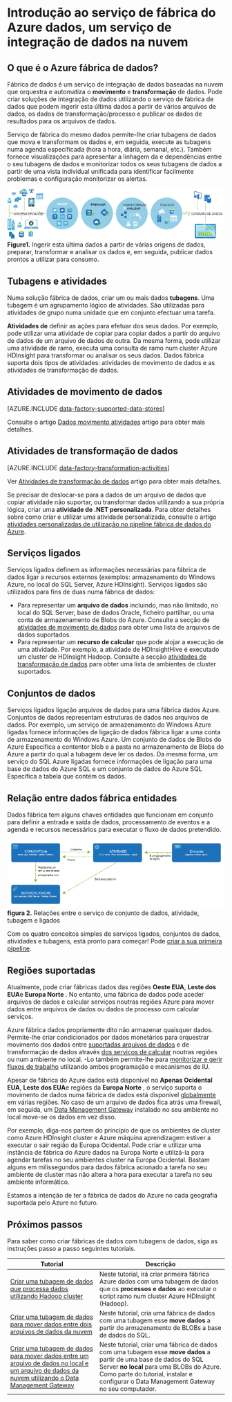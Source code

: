 <properties 
    pageTitle="Introdução a fábrica de dados, o serviço de integração de dados | Microsoft Azure" 
    description="Saiba o que é o Azure dados fábrica: um serviço de integração de dados na nuvem que orquestra e automatiza movimento e de transformação de dados." 
    keywords="integração de dados, integração de dados na nuvem, o que é a fábrica de dados azure"
    services="data-factory" 
    documentationCenter="" 
    authors="sharonlo101" 
    manager="jhubbard" 
    editor="monicar"/>

<tags 
    ms.service="data-factory" 
    ms.workload="data-services" 
    ms.tgt_pltfrm="na" 
    ms.devlang="na" 
    ms.topic="get-started-article" 
    ms.date="09/22/2016" 
    ms.author="shlo"/>

# <a name="introduction-to-azure-data-factory-service-a-data-integration-service-in-the-cloud"></a>Introdução ao serviço de fábrica do Azure dados, um serviço de integração de dados na nuvem

## <a name="what-is-azure-data-factory"></a>O que é o Azure fábrica de dados? 
Fábrica de dados é um serviço de integração de dados baseadas na nuvem que orquestra e automatiza o **movimento** e **transformação** de dados. Pode criar soluções de integração de dados utilizando o serviço de fábrica de dados que podem ingerir esta última dados a partir de vários arquivos de dados, os dados de transformação/processo e publicar os dados de resultados para os arquivos de dados. 

Serviço de fábrica do mesmo dados permite-lhe criar tubagens de dados que mova e transformam os dados e, em seguida, execute as tubagens numa agenda especificada (hora a hora, diária, semanal, etc.). Também fornece visualizações para apresentar a linhagem da e dependências entre o seu tubagens de dados e monitorizar todos os seus tubagens de dados a partir de uma vista individual unificada para identificar facilmente problemas e configuração monitorizar os alertas.

![Diagrama: Descrição geral da fábrica de dados, o serviço de integração de dados](./media/data-factory-introduction/what-is-azure-data-factory.png)
**Figure1.** Ingerir esta última dados a partir de várias origens de dados, preparar, transformar e analisar os dados e, em seguida, publicar dados prontos a utilizar para consumo.

## <a name="pipelines-and-activities"></a>Tubagens e atividades
Numa solução fábrica de dados, criar um ou mais dados **tubagens**. Uma tubagem é um agrupamento lógico de atividades. São utilizadas para atividades de grupo numa unidade que em conjunto efectuar uma tarefa. 

**Atividades de** definir as ações para efetuar dos seus dados. Por exemplo, pode utilizar uma atividade de copiar para copiar dados a partir do arquivo de dados de um arquivo de dados de outra. Da mesma forma, pode utilizar uma atividade de ramo, executa uma consulta de ramo num cluster Azure HDInsight para transformar ou analisar os seus dados. Dados fábrica suporta dois tipos de atividades: atividades de movimento de dados e as atividades de transformação de dados. 
  
## <a name="data-movement-activities"></a>Atividades de movimento de dados 
[AZURE.INCLUDE [data-factory-supported-data-stores](../../includes/data-factory-supported-data-stores.md)]

Consulte o artigo [Dados movimento atividades](data-factory-data-movement-activities.md) artigo para obter mais detalhes. 

## <a name="data-transformation-activities"></a>Atividades de transformação de dados
[AZURE.INCLUDE [data-factory-transformation-activities](../../includes/data-factory-transformation-activities.md)]

Ver [Atividades de transformação de dados](data-factory-data-transformation-activities.md) artigo para obter mais detalhes.

Se precisar de deslocar-se para a dados de um arquivo de dados que copiar atividade não suportar, ou transformar dados utilizando a sua própria lógica, criar uma **atividade de .NET personalizada**. Para obter detalhes sobre como criar e utilizar uma atividade personalizada, consulte o artigo [atividades personalizadas de utilização no pipeline fábrica de dados do Azure](data-factory-use-custom-activities.md).

## <a name="linked-services"></a>Serviços ligados
Serviços ligados definem as informações necessárias para fábrica de dados ligar a recursos externos (exemplos: armazenamento do Windows Azure, no local do SQL Server, Azure HDInsight). Serviços ligados são utilizados para fins de duas numa fábrica de dados:

- Para representar um **arquivo de dados** incluindo, mas não limitado, no local do SQL Server, base de dados Oracle, ficheiro partilhar, ou uma conta de armazenamento de Blobs do Azure. Consulte a secção de [atividades de movimento de dados](data-factory-data-movement-activities.md) para obter uma lista de arquivos de dados suportados. 
- Para representar um **recurso de calcular** que pode alojar a execução de uma atividade. Por exemplo, a atividade de HDInsightHive é executado um cluster de HDInsight Hadoop. Consulte a secção [atividades de transformação de dados](data-factory-data-transformation-activities.md) para obter uma lista de ambientes de cluster suportados. 

## <a name="datasets"></a>Conjuntos de dados 
Serviços ligados ligação arquivos de dados para uma fábrica dados Azure. Conjuntos de dados representam estruturas de dados nos arquivos de dados. Por exemplo, um serviço de armazenamento do Windows Azure ligadas fornece informações de ligação de dados fábrica ligar a uma conta de armazenamento do Windows Azure. Um conjunto de dados de Blobs do Azure Especifica a contentor blob e a pasta no armazenamento de Blobs do Azure a partir do qual a tubagem deve ler os dados. Da mesma forma, um serviço do SQL Azure ligadas fornece informações de ligação para uma base de dados do Azure SQL e um conjunto de dados do Azure SQL Especifica a tabela que contém os dados.   

## <a name="relationship-between-data-factory-entities"></a>Relação entre dados fábrica entidades
Dados fábrica tem alguns chaves entidades que funcionam em conjunto para definir a entrada e saída de dados, processamento de eventos e a agenda e recursos necessários para executar o fluxo de dados pretendido.

![Diagrama: Fábrica de dados, um serviço de integração de dados na nuvem - conceitos chave](./media/data-factory-introduction/data-integration-service-key-concepts.png)
**figura 2.** Relações entre o serviço de conjunto de dados, atividade, tubagem e ligados

Com os quatro conceitos simples de serviços ligados, conjuntos de dados, atividades e tubagens, está pronto para começar! Pode [criar a sua primeira pipeline](data-factory-build-your-first-pipeline.md). 

## <a name="supported-regions"></a>Regiões suportadas
Atualmente, pode criar fábricas dados das regiões **Oeste EUA**, **Leste dos EUA**e **Europa Norte** . No entanto, uma fábrica de dados pode aceder arquivos de dados e calcular serviços noutras regiões Azure para mover dados entre arquivos de dados ou dados de processo com calcular serviços. 

Azure fábrica dados propriamente dito não armazenar quaisquer dados. Permite-lhe criar condicionados por dados monetários para orquestrar movimento dos dados entre [suportadas arquivos de dados](data-factory-data-movement-activities.md#supported-data-stores) e de transformação de dados através [dos serviços de calcular](data-factory-compute-linked-services.md) noutras regiões ou num ambiente no local. -Lo também permite-lhe para [monitorizar e gerir fluxos de trabalho](data-factory-monitor-manage-pipelines.md) utilizando ambos programação e mecanismos de IU. 

Apesar de fábrica do Azure dados está disponível no **Apenas Ocidental EUA**, **Leste dos EUA**e regiões da **Europa Norte** , o serviço suporta o movimento de dados numa fábrica de dados está disponível [globalmente](data-factory-data-movement-activities.md#global) em várias regiões. No caso de um arquivo de dados fica atrás uma firewall, em seguida, um [Data Management Gateway](data-factory-move-data-between-onprem-and-cloud.md) instalado no seu ambiente no local move-se os dados em vez disso. 

Por exemplo, diga-nos partem do princípio de que os ambientes de cluster como Azure HDInsight cluster e Azure máquina aprendizagem estiver a executar o sair região da Europa Ocidental. Pode criar e utilizar uma instância de fábrica do Azure dados na Europa Norte e utilizá-la para agendar tarefas no seu ambientes cluster na Europa Ocidental. Bastam alguns em milissegundos para dados fábrica acionado a tarefa no seu ambiente de cluster mas não altera a hora para executar a tarefa no seu ambiente informático.

Estamos a intenção de ter a fábrica de dados do Azure no cada geografia suportada pelo Azure no futuro.
  
## <a name="next-steps"></a>Próximos passos
Para saber como criar fábricas de dados com tubagens de dados, siga as instruções passo a passo seguintes tutoriais. 

Tutorial | Descrição
-------- | -----------
[Criar uma tubagem de dados que processa dados utilizando Hadoop cluster](data-factory-build-your-first-pipeline.md) | Neste tutorial, irá criar primeira fábrica Azure dados com uma tubagem de dados que os **processos e dados** ao executar o script ramo num cluster Azure HDInsight (Hadoop). |
[Criar uma tubagem de dados para mover dados entre dois arquivos de dados da nuvem](data-factory-copy-data-from-azure-blob-storage-to-sql-database.md) | Neste tutorial, cria uma fábrica de dados com uma tubagem esse **move dados** a partir do armazenamento de BLOBs a base de dados do SQL.
[Criar uma tubagem de dados para mover dados entre um arquivo de dados no local e um arquivo de dados da nuvem utilizando o Data Management Gateway](data-factory-move-data-between-onprem-and-cloud.md) | Neste tutorial, criar uma fábrica de dados com uma tubagem esse **move dados** a partir de uma base de dados do SQL Server **no local** para uma BLOBs do Azure. Como parte do tutorial, instalar e configurar o Data Management Gateway no seu computador. 
